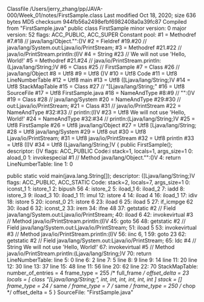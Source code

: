 Classfile /Users/jerry_zhang/pp/JAVA-000/Week_01/notes/FirstSample.class
  Last modified Oct 18, 2020; size 636 bytes
  MD5 checksum 944fb56a2498efbf6982408a0a39fc87
  Compiled from "FirstSample.java"
public class FirstSample
  minor version: 0
  major version: 52
  flags: ACC_PUBLIC, ACC_SUPER
Constant pool:
   #1 = Methodref          #7.#18         // java/lang/Object."<init>":()V
   #2 = Fieldref           #19.#20        // java/lang/System.out:Ljava/io/PrintStream;
   #3 = Methodref          #21.#22        // java/io/PrintStream.println:(I)V
   #4 = String             #23            // We will not use 'Hello, World!'
   #5 = Methodref          #21.#24        // java/io/PrintStream.println:(Ljava/lang/String;)V
   #6 = Class              #25            // FirstSample
   #7 = Class              #26            // java/lang/Object
   #8 = Utf8               <init>
   #9 = Utf8               ()V
  #10 = Utf8               Code
  #11 = Utf8               LineNumberTable
  #12 = Utf8               main
  #13 = Utf8               ([Ljava/lang/String;)V
  #14 = Utf8               StackMapTable
  #15 = Class              #27            // "[Ljava/lang/String;"
  #16 = Utf8               SourceFile
  #17 = Utf8               FirstSample.java
  #18 = NameAndType        #8:#9          // "<init>":()V
  #19 = Class              #28            // java/lang/System
  #20 = NameAndType        #29:#30        // out:Ljava/io/PrintStream;
  #21 = Class              #31            // java/io/PrintStream
  #22 = NameAndType        #32:#33        // println:(I)V
  #23 = Utf8               We will not use 'Hello, World!'
  #24 = NameAndType        #32:#34        // println:(Ljava/lang/String;)V
  #25 = Utf8               FirstSample
  #26 = Utf8               java/lang/Object
  #27 = Utf8               [Ljava/lang/String;
  #28 = Utf8               java/lang/System
  #29 = Utf8               out
  #30 = Utf8               Ljava/io/PrintStream;
  #31 = Utf8               java/io/PrintStream
  #32 = Utf8               println
  #33 = Utf8               (I)V
  #34 = Utf8               (Ljava/lang/String;)V
{
  public FirstSample();
    descriptor: ()V
    flags: ACC_PUBLIC
    Code:i
      stack=1, locals=1, args_size=1
         0: aload_0
         1: invokespecial #1                  // Method java/lang/Object."<init>":()V
         4: return
      LineNumberTable:
        line 1: 0

  public static void main(java.lang.String[]);
    descriptor: ([Ljava/lang/String;)V
    flags: ACC_PUBLIC, ACC_STATIC
    Code:
      stack=2, locals=7, args_size=1
         0: iconst_1
         1: istore_1
         2: bipush        56
         4: istore_2
         5: iload_1
         6: iload_2
         7: iadd
         8: istore_3
         9: iload_3
        10: iload_1
        11: imul
        12: istore        4
        14: iload         4
        16: iload_1
        17: idiv
        18: istore        5
        20: iconst_0
        21: istore        6
        23: iload         6
        25: iload         5
        27: if_icmpge     62
        30: iload         6
        32: iconst_2
        33: irem
        34: ifne          48
        37: getstatic     #2                  // Field java/lang/System.out:Ljava/io/PrintStream;
        40: iload         6
        42: invokevirtual #3                  // Method java/io/PrintStream.println:(I)V
        45: goto          56
        48: getstatic     #2                  // Field java/lang/System.out:Ljava/io/PrintStream;
        51: iload         5
        53: invokevirtual #3                  // Method java/io/PrintStream.println:(I)V
        56: iinc          6, 1
        59: goto          23
        62: getstatic     #2                  // Field java/lang/System.out:Ljava/io/PrintStream;
        65: ldc           #4                  // String We will not use 'Hello, World!'
        67: invokevirtual #5                  // Method java/io/PrintStream.println:(Ljava/lang/String;)V
        70: return
      LineNumberTable:
        line 5: 0
        line 6: 2
        line 7: 5
        line 8: 9
        line 9: 14
        line 11: 20
        line 12: 30
        line 13: 37
        line 15: 48
        line 11: 56
        line 20: 62
        line 22: 70
      StackMapTable: number_of_entries = 4
        frame_type = 255 /* full_frame */
          offset_delta = 23
          locals = [ class "[Ljava/lang/String;", int, int, int, int, int, int ]
          stack = []
        frame_type = 24 /* same */
        frame_type = 7 /* same */
        frame_type = 250 /* chop */
          offset_delta = 5
}
SourceFile: "FirstSample.java"